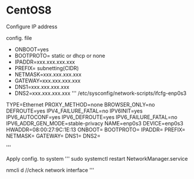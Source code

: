 # CentOS8
Configure IP address

config. file
* ONBOOT=yes
* BOOTPROTO= static or dhcp or none
* IPADDR=xxx.xxx.xxx.xxx
* PREFIX= subnetting(CIDR)
* NETMASK=xxx.xxx.xxx.xxx
* GATEWAY=xxx.xxx.xxx.xxx
* DNS1=xxx.xxx.xxx.xxx
* DNS2=xxx.xxx.xxx.xxx
'''
/etc/sysconfig/network-scripts/ifcfg-enp0s3

TYPE=Ethernet
PROXY_METHOD=none
BROWSER_ONLY=no
DEFROUTE=yes
IPV4_FAILURE_FATAL=no
IPV6INIT=yes
IPV6_AUTOCONF=yes
IPV6_DEFROUTE=yes
IPV6_FAILURE_FATAL=no
IPV6_ADDR_GEN_MODE=stable-privacy
NAME=enp0s3
DEVICE=enp0s3
HWADDR=08:00:27:9C:1E:13
ONBOOT=
BOOTPROTO=
IPADDR=
PREFIX=
NETMASK=
GATEWAY=
DNS1=
DNS2=

'''

Apply config. to system
'''
sudo systemctl restart NetworkManager.service

nmcli d  //check network interface
'''
